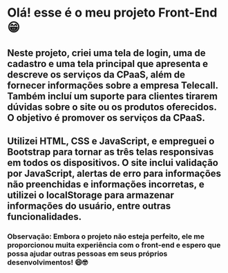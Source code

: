 # Olá! esse é o meu projeto Front-End 😁</br>
## Neste projeto, criei uma tela de login, uma de cadastro e uma tela principal que apresenta e descreve os serviços da CPaaS, além de fornecer informações sobre a empresa Telecall. Também incluí um suporte para clientes tirarem dúvidas sobre o site ou os produtos oferecidos. O objetivo é promover os serviços da CPaaS.

## Utilizei HTML, CSS e JavaScript, e empreguei o Bootstrap para tornar as três telas responsivas em todos os dispositivos. O site inclui validação por JavaScript, alertas de erro para informações não preenchidas e informações incorretas, e utilizei o localStorage para armazenar informações do usuário, entre outras funcionalidades.</br>

### Observação: Embora o projeto não esteja perfeito, ele me proporcionou muita experiência com o front-end e espero que possa ajudar outras pessoas em seus próprios desenvolvimentos! 😄🤓
